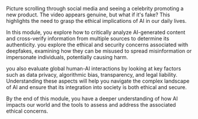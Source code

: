 Picture scrolling through social media and seeing a celebrity promoting a new product. The video appears genuine, but what if it's fake? This highlights the need to grasp the ethical implications of AI in our daily lives. 

In this module, you explore how to critically analyze AI-generated content and cross-verify information from multiple sources to determine its authenticity. you explore the ethical and security concerns associated with deepfakes, examining how they can be misused to spread misinformation or impersonate individuals, potentially causing harm.

you also evaluate global human-AI interactions by looking at key factors such as data privacy, algorithmic bias, transparency, and legal liability. Understanding these aspects will help you navigate the complex landscape of AI and ensure that its integration into society is both ethical and secure.

By the end of this module, you have a deeper understanding of how AI impacts our world and the tools to assess and address the associated ethical concerns. 